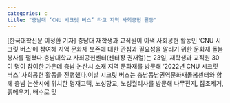 ```yaml
---
categories: c
title: "충남대 ‘CNU 시크릿 버스’ 타고 지역 사회공헌 활동"
---
```

[한국대학신문 이정환 기자] 충남대 재학생과 교직원이 이색 사회공헌 활동인 ‘CNU 시크릿 버스’에 참여해 지역 문화재 보존에 대한 관심과 필요성을 알리기 위한 문화재 돌봄 봉사를 펼쳤다.충남대학교 사회공헌센터(센터장 권재열)는 23일, 재학생과 교직원 30여 명이 참여한 가운데 충남 논산시 소재 지역 문화재를 방문해 ‘2022년 CNU 시크릿 버스’ 사회공헌 활동을 진행했다.이날 시크릿 버스는 충남동남권역문화재돌봄센터와 함께 충남 논산시에 위치한 명재고택, 노성향교, 노성궐리사를 방문해 나무전지, 잡초제거, 흙메우기, 배수로 및